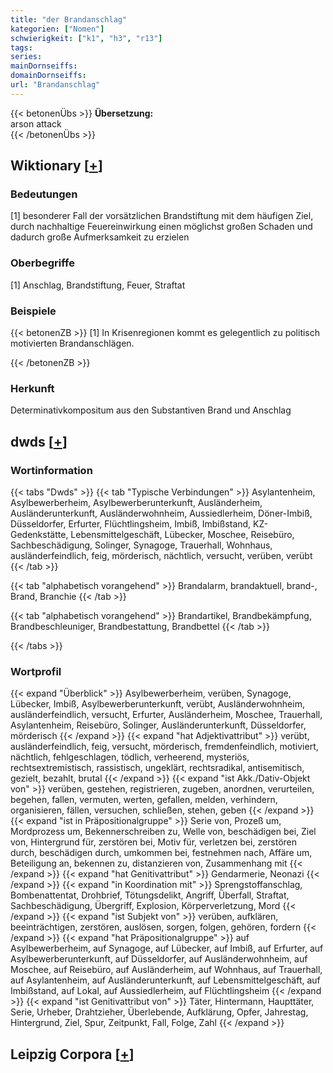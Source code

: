 ```yaml
---
title: "der Brandanschlag"
kategorien: ["Nomen"]
schwierigkeit: ["k1", "h3", "r13"]
tags:
series:
mainDornseiffs:
domainDornseiffs:
url: "Brandanschlag"
---
```


{{< betonenÜbs >}}
**Übersetzung:**  
arson attack  
{{< /betonenÜbs >}}

## Wiktionary [[+](https://de.wiktionary.org/wiki/Brandanschlag)]

### Bedeutungen
[1] besonderer Fall der vorsätzlichen Brandstiftung mit dem häufigen Ziel, durch nachhaltige Feuereinwirkung einen möglichst großen Schaden und dadurch große Aufmerksamkeit zu erzielen  

### Oberbegriffe
[1] Anschlag, Brandstiftung, Feuer, Straftat  

### Beispiele
{{< betonenZB >}}
[1] In Krisenregionen kommt es gelegentlich zu politisch motivierten Brandanschlägen.  

{{< /betonenZB >}}
### Herkunft
Determinativkompositum aus den Substantiven Brand und Anschlag  



## dwds [[+](https://www.dwds.de/wb/Brandanschlag)]

### Wortinformation
{{< tabs "Dwds" >}}
{{< tab "Typische Verbindungen" >}}
Asylantenheim, Asylbewerberheim, Asylbewerberunterkunft, Ausländerheim, Ausländerunterkunft, Ausländerwohnheim, Aussiedlerheim, Döner-Imbiß, Düsseldorfer, Erfurter, Flüchtlingsheim, Imbiß, Imbißstand, KZ-Gedenkstätte, Lebensmittelgeschäft, Lübecker, Moschee, Reisebüro, Sachbeschädigung, Solinger, Synagoge, Trauerhall, Wohnhaus, ausländerfeindlich, feig, mörderisch, nächtlich, versucht, verüben, verübt
{{< /tab >}}

{{< tab "alphabetisch vorangehend" >}}
Brandalarm, brandaktuell, brand-, Brand, Branchie
{{< /tab >}}

{{< tab "alphabetisch vorangehend" >}}
Brandartikel, Brandbekämpfung, Brandbeschleuniger, Brandbestattung, Brandbettel
{{< /tab >}}

{{< /tabs >}}

### Wortprofil
{{< expand "Überblick" >}} Asylbewerberheim, verüben, Synagoge, Lübecker, Imbiß, Asylbewerberunterkunft, verübt, Ausländerwohnheim, ausländerfeindlich, versucht, Erfurter, Ausländerheim, Moschee, Trauerhall, Asylantenheim, Reisebüro, Solinger, Ausländerunterkunft, Düsseldorfer, mörderisch {{< /expand >}}
{{< expand "hat Adjektivattribut" >}} verübt, ausländerfeindlich, feig, versucht, mörderisch, fremdenfeindlich, motiviert, nächtlich, fehlgeschlagen, tödlich, verheerend, mysteriös, rechtsextremistisch, rassistisch, ungeklärt, rechtsradikal, antisemitisch, gezielt, bezahlt, brutal {{< /expand >}}
{{< expand "ist Akk./Dativ-Objekt von" >}} verüben, gestehen, registrieren, zugeben, anordnen, verurteilen, begehen, fallen, vermuten, werten, gefallen, melden, verhindern, organisieren, fällen, versuchen, schließen, stehen, geben {{< /expand >}}
{{< expand "ist in Präpositionalgruppe" >}} Serie von, Prozeß um, Mordprozess um, Bekennerschreiben zu, Welle von, beschädigen bei, Ziel von, Hintergrund für, zerstören bei, Motiv für, verletzen bei, zerstören durch, beschädigen durch, umkommen bei, festnehmen nach, Affäre um, Beteiligung an, bekennen zu, distanzieren von, Zusammenhang mit {{< /expand >}}
{{< expand "hat Genitivattribut" >}} Gendarmerie, Neonazi {{< /expand >}}
{{< expand "in Koordination mit" >}} Sprengstoffanschlag, Bombenattentat, Drohbrief, Tötungsdelikt, Angriff, Überfall, Straftat, Sachbeschädigung, Übergriff, Explosion, Körperverletzung, Mord {{< /expand >}}
{{< expand "ist Subjekt von" >}} verüben, aufklären, beeinträchtigen, zerstören, auslösen, sorgen, folgen, gehören, fordern {{< /expand >}}
{{< expand "hat Präpositionalgruppe" >}} auf Asylbewerberheim, auf Synagoge, auf Lübecker, auf Imbiß, auf Erfurter, auf Asylbewerberunterkunft, auf Düsseldorfer, auf Ausländerwohnheim, auf Moschee, auf Reisebüro, auf Ausländerheim, auf Wohnhaus, auf Trauerhall, auf Asylantenheim, auf Ausländerunterkunft, auf Lebensmittelgeschäft, auf Imbißstand, auf Lokal, auf Aussiedlerheim, auf Flüchtlingsheim {{< /expand >}}
{{< expand "ist Genitivattribut von" >}} Täter, Hintermann, Haupttäter, Serie, Urheber, Drahtzieher, Überlebende, Aufklärung, Opfer, Jahrestag, Hintergrund, Ziel, Spur, Zeitpunkt, Fall, Folge, Zahl {{< /expand >}}

## Leipzig Corpora [[+](https://corpora.uni-leipzig.de/en/res?word=Brandanschlag&corpusId=deu_newscrawl-public_2018)]

